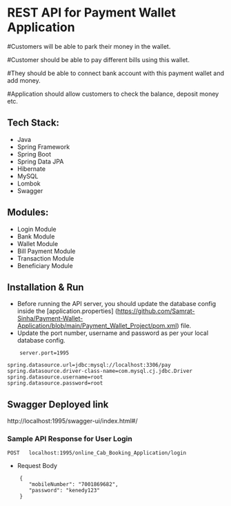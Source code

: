 
# REST API for Payment Wallet Application


#Customers will be able to park their money in the wallet.

#Customer should be able to pay different bills using this wallet.

#They should be able to connect bank account with this payment wallet and add money. 

#Application should allow customers to check the balance, deposit money etc.

## Tech Stack:

* Java
* Spring Framework
* Spring Boot
* Spring Data JPA
* Hibernate
* MySQL
* Lombok
* Swagger

## Modules:
	
* Login Module
* Bank Module
* Wallet Module
* Bill Payment Module
* Transaction Module
* Beneficiary Module

## Installation & Run

* Before running the API server, you should update the database config inside the [application.properties]
(https://github.com/Samrat-Sinha/Payment-Wallet-Application/blob/main/Payment_Wallet_Project/pom.xml) file.
* Update the port number, username and password as per your local database config.

```
    server.port=1995

spring.datasource.url=jdbc:mysql://localhost:3306/pay
spring.datasource.driver-class-name=com.mysql.cj.jdbc.Driver
spring.datasource.username=root
spring.datasource.password=root

```

## Swagger Deployed link
http://localhost:1995/swagger-ui/index.html#/

### Sample API Response for User Login

`POST   localhost:1995/online_Cab_Booking_Application/login`

* Request Body

```
    {
       "mobileNumber": "7001869682",
       "password": "kenedy123"
    }
    
  
    
```










